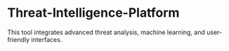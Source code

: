 # Threat-Intelligence-Platform
This tool integrates advanced threat analysis, machine learning, and user-friendly interfaces. 
